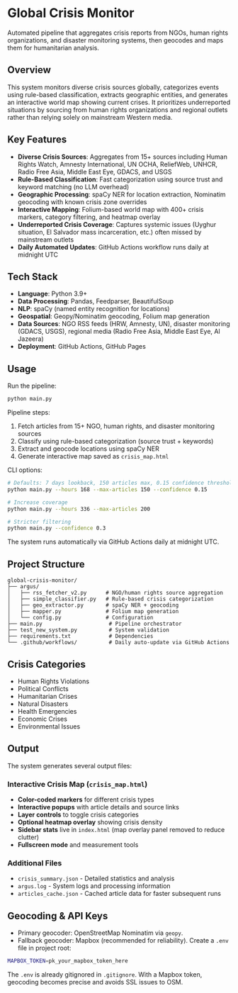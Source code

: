 # Global Crisis Monitor

Automated pipeline that aggregates crisis reports from NGOs, human rights organizations, and disaster monitoring systems, then geocodes and maps them for humanitarian analysis.

## Overview

This system monitors diverse crisis sources globally, categorizes events using rule-based classification, extracts geographic entities, and generates an interactive world map showing current crises. It prioritizes underreported situations by sourcing from human rights organizations and regional outlets rather than relying solely on mainstream Western media.

## Key Features

- **Diverse Crisis Sources**: Aggregates from 15+ sources including Human Rights Watch, Amnesty International, UN OCHA, ReliefWeb, UNHCR, Radio Free Asia, Middle East Eye, GDACS, and USGS
- **Rule-Based Classification**: Fast categorization using source trust and keyword matching (no LLM overhead)
- **Geographic Processing**: spaCy NER for location extraction, Nominatim geocoding with known crisis zone overrides
- **Interactive Mapping**: Folium-based world map with 400+ crisis markers, category filtering, and heatmap overlay
- **Underreported Crisis Coverage**: Captures systemic issues (Uyghur situation, El Salvador mass incarceration, etc.) often missed by mainstream outlets
- **Daily Automated Updates**: GitHub Actions workflow runs daily at midnight UTC

## Tech Stack

- **Language**: Python 3.9+
- **Data Processing**: Pandas, Feedparser, BeautifulSoup
- **NLP**: spaCy (named entity recognition for locations)
- **Geospatial**: Geopy/Nominatim geocoding, Folium map generation
- **Data Sources**: NGO RSS feeds (HRW, Amnesty, UN), disaster monitoring (GDACS, USGS), regional media (Radio Free Asia, Middle East Eye, Al Jazeera)
- **Deployment**: GitHub Actions, GitHub Pages

## Usage

Run the pipeline:
```bash
python main.py
```

Pipeline steps:
1. Fetch articles from 15+ NGO, human rights, and disaster monitoring sources
2. Classify using rule-based categorization (source trust + keywords)
3. Extract and geocode locations using spaCy NER
4. Generate interactive map saved as `crisis_map.html`

CLI options:
```bash
# Defaults: 7 days lookback, 150 articles max, 0.15 confidence threshold
python main.py --hours 168 --max-articles 150 --confidence 0.15

# Increase coverage
python main.py --hours 336 --max-articles 200

# Stricter filtering
python main.py --confidence 0.3
```

The system runs automatically via GitHub Actions daily at midnight UTC.

## Project Structure

```
global-crisis-monitor/
├── argus/
│   ├── rss_fetcher_v2.py      # NGO/human rights source aggregation
│   ├── simple_classifier.py   # Rule-based crisis categorization
│   ├── geo_extractor.py       # spaCy NER + geocoding
│   ├── mapper.py              # Folium map generation
│   └── config.py              # Configuration
├── main.py                     # Pipeline orchestrator
├── test_new_system.py          # System validation
├── requirements.txt            # Dependencies
└── .github/workflows/          # Daily auto-update via GitHub Actions
```

## Crisis Categories

- Human Rights Violations
- Political Conflicts
- Humanitarian Crises
- Natural Disasters
- Health Emergencies
- Economic Crises
- Environmental Issues

## Output

The system generates several output files:

### Interactive Crisis Map (`crisis_map.html`)
- **Color-coded markers** for different crisis types
- **Interactive popups** with article details and source links  
- **Layer controls** to toggle crisis categories
- **Optional heatmap overlay** showing crisis density
- **Sidebar stats** live in `index.html` (map overlay panel removed to reduce clutter)
- **Fullscreen mode** and measurement tools

### Additional Files
- `crisis_summary.json` - Detailed statistics and analysis
- `argus.log` - System logs and processing information
- `articles_cache.json` - Cached article data for faster subsequent runs

## Geocoding & API Keys

- Primary geocoder: OpenStreetMap Nominatim via `geopy`.
- Fallback geocoder: Mapbox (recommended for reliability). Create a `.env` file in project root:

```bash
MAPBOX_TOKEN=pk_your_mapbox_token_here
```

The `.env` is already gitignored in `.gitignore`. With a Mapbox token, geocoding becomes precise and avoids SSL issues to OSM.

